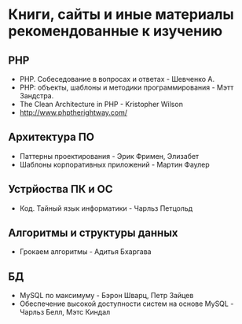 # Книги, сайты и иные материалы рекомендованные к изучению

## PHP
- PHP. Собеседование в вопросах и ответах - Шевченко А.
- PHP: объекты, шаблоны и методики программирования - Мэтт Зандстра. 
- The Clean Architecture in PHP - Kristopher Wilson 
- http://www.phptherightway.com/

## Архитектура ПО

- Паттерны проектирования  - Эрик Фримен, Элизабет 
- Шаблоны корпоративных приложений - Мартин Фаулер

## Устрйоства ПК и ОС

- Код. Тайный язык информатики - Чарльз Петцольд

## Алгоритмы и структуры данных

- Грокаем алгоритмы - Адитья Бхаргава

## БД

- MySQL по максимуму - Бэрон Шварц, Петр Зайцев
- Обеспечение высокой доступности систем на основе MySQL - Чарльз Белл, Мэтс Киндал

